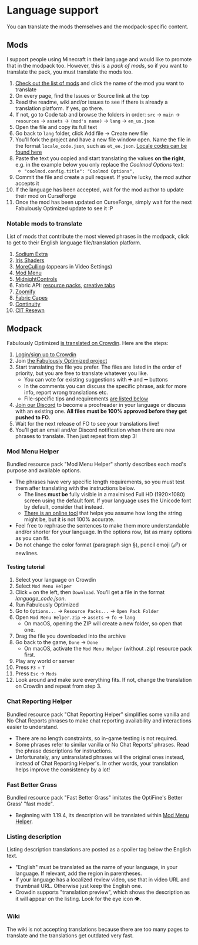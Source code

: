 # Language support

You can translate the mods themselves and the modpack-specific content.

## Mods

I support people using Minecraft in their language and would like to promote that in the modpack too. However, this is a _pack of mods_, so if you want to translate the pack, you must translate the mods too.

1. [Check out the list of mods](https://github.com/Fabulously-Optimized/fabulously-optimized/blob/main/INCLUDED-MODS.md#smooth) and click the name of the mod you want to translate
2. On every page, find the Issues or Source link at the top
3. Read the readme, wiki and/or issues to see if there is already a translation platform. If yes, go there.
4. If not, go to Code tab and browse the folders in order: `src` → `main` → `resources` → `assets` → `(mod's name)` → `lang` → `en_us.json`
5. Open the file and copy its full text
6. Go back to `lang` folder, click Add file → Create new file
7. You'll fork the project and have a new file window open. Name the file in the format `locale_code.json`, such as `et_ee.json`. [Locale codes can be found here](https://minecraft.fandom.com/wiki/Language#Languages)
8. Paste the text you copied and start translating the values **on the right**, e.g. in the example below you only replace the _Coolmod Options_ text:
   * `"coolmod.config.title": "Coolmod Options",`
9. Commit the file and create a pull request. If you're lucky, the mod author accepts it
10. If the language has been accepted, wait for the mod author to update their mod on CurseForge
11. Once the mod has been updated on CurseForge, simply wait for the next Fabulously Optimized update to see it :P

### Notable mods to translate

List of mods that contribute the most viewed phrases in the modpack, click to get to their English language file/translation platform.

1. [Sodium Extra](https://crowdin.com/project/sodium-extra)
2. [Iris Shaders](https://github.com/IrisShaders/Iris/blob/trunk/src/main/resources/assets/iris/lang/en_us.json)
3. [MoreCulling](https://github.com/fxmorin/MoreCulling/blob/master/src/main/resources/assets/moreculling/lang/en_us.json) (appears in Video Settings)
4. [Mod Menu](https://crowdin.com/project/mod-menu)
5. [MidnightControls](https://github.com/TeamMidnightDust/MidnightControls/blob/1.19/src/main/resources/assets/midnightcontrols/lang/en_us.json)
6. Fabric API: [resource packs](https://github.com/FabricMC/fabric/blob/1.19.3/fabric-resource-loader-v0/src/main/resources/assets/fabric-resource-loader-v0/lang/en_us.json), [creative tabs](https://github.com/FabricMC/fabric/blob/1.19.3/fabric-item-groups-v0/src/main/resources/assets/fabric/lang/en_us.json)
7. [Zoomify](https://github.com/isXander/Zoomify/blob/1.19/src/main/resources/assets/zoomify/lang/en_us.json)
8. [Fabric Capes](https://github.com/CaelTheColher/Capes/blob/master/src/main/resources/assets/capes/lang/en_us.json)
9. [Continuity](https://github.com/PepperCode1/Continuity/blob/main/src/main/resources/assets/continuity/lang/en_us.json)
10. [CIT Resewn](https://github.com/SHsuperCM/CITResewn/blob/main/src/main/resources/assets/citresewn/lang/en_us.json)

## Modpack

Fabulously Optimized [is translated on Crowdin](https://crowdin.com/project/fabulously-optimized). Here are the steps:

1. [Login/sign up to Crowdin](https://crowdin.com)
2. Join [the Fabulously Optimized project](https://crowdin.com/project/fabulously-optimized)
3. Start translating the file you prefer. The files are listed in the order of priority, but you are free to translate whatever you like.
   * You can vote for existing suggestions with ➕ and ➖ buttons
   * In the comments you can discuss the specific phrase, ask for more info, report wrong translations etc.
   * File-specific tips and requirements [are listed below](#mod-menu-helper)
4. [Join our Discord](https://discord.gg/yxaXtaQqdB) to become a proofreader in your language or discuss with an existing one. **All files must be 100% approved before they get pushed to FO.**
5. Wait for the next release of FO to see your translations live!
6. You'll get an email and/or Discord notification when there are new phrases to translate. Then just repeat from step 3!

### Mod Menu Helper

Bundled resource pack "Mod Menu Helper" shortly describes each mod's purpose and available options.

* The phrases have very specific length requirements, so you must test them after translating with the instructions below.
   * The lines **must be** fully visible in a maximised Full HD (1920×1080) screen using the default font. If your language uses the Unicode font by default, consider that instead.
   * [There is an online tool](https://fabulously-optimized.github.io/Mod-Menu-Helper-Size-Checker/) that helps you assume how long the string might be, but it is not 100% accurate.
* Feel free to rephrase the sentences to make them more understandable and/or shorter for your language. In the options row, list as many options as you can fit.
* Do not change the color format (paragraph sign §), pencil emoji (🖉) or newlines.

#### Testing tutorial

1. Select your language on Crowdin
2. Select `Mod Menu Helper`
3. Click `≡` on the left, then `Download`. You'll get a file in the format _language_code.json_.
4. Run Fabulously Optimized
5. Go to `Options...` → `Resource Packs...` → `Open Pack Folder`
6. Open `Mod Menu Helper.zip` → `assets` → `fo` → `lang`
   * On macOS, opening the ZIP will create a new folder, so open that one.
7. Drag the file you downloaded into the archive
8. Go back to the game, `Done` → `Done`
   * On macOS, activate the `Mod Menu Helper` (without .zip) resource pack first.
9. Play any world or server
10. Press `F3` + `T`
11. Press `Esc` → `Mods`
12. Look around and make sure everything fits. If not, change the translation on Crowdin and repeat from step 3.

### Chat Reporting Helper

Bundled resource pack "Chat Reporting Helper" simplifies some vanilla and No Chat Reports phrases to make chat reporting availability and interactions easier to understand.

* There are no length constraints, so in-game testing is not required.
* Some phrases refer to similar vanilla or No Chat Reports' phrases. Read the phrase descriptions for instructions.
* Unfortunately, any untranslated phrases will the original ones instead, instead of Chat Reporting Helper's. In other words, your translation helps improve the consistency by a lot!

### Fast Better Grass

Bundled resource pack "Fast Better Grass" imitates the OptiFine's Better Grass' "fast mode". 

* Beginning with 1.19.4, its description will be translated within [Mod Menu Helper](#mod-menu-helper).

### Listing description

Listing description translations are posted as a spoiler tag below the English text.

* "English" must be translated as the name of your language, in your language. If relevant, add the region in parentheses.
* If your language has a localized review video, use that in video URL and thumbnail URL. Otherwise just keep the English one.
* Crowdin supports "translation preview", which shows the description as it will appear on the listing. Look for the eye icon 👁️.

### Wiki

The wiki is not accepting translations because there are too many pages to translate and the translations get outdated very fast.

